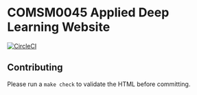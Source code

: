 # COMSM0045 Applied Deep Learning Website

[![CircleCI](https://circleci.com/gh/COMSM0045-Applied-Deep-Learning/COMSM0045-Applied-Deep-Learning.github.io.svg?style=svg)](https://circleci.com/gh/COMSM0045-Applied-Deep-Learning/COMSM0045-Applied-Deep-Learning.github.io)

## Contributing

Please run a `make check` to validate the HTML before committing.
